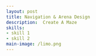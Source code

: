 ```yaml
---
layout: post
title: Navigation & Arena Design
description:  Create A Maze
skills: 
- skill 1
- skill 2
main-image: /limo.png
---
```

